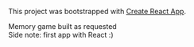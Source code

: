This project was bootstrapped with [Create React App](https://github.com/facebookincubator/create-react-app).

Memory game built as requested  
Side note: first app with React :)